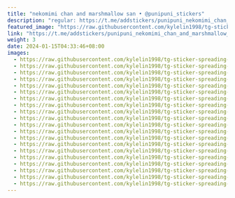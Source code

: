 ```yaml
---
title: "nekomimi chan and marshmallow san • @punipuni_stickers"
description: "regular: https://t.me/addstickers/punipuni_nekomimi_chan_and_marshmallow_san"
featured_image: "https://raw.githubusercontent.com/kylelin1998/tg-sticker-spreading-worldwide-images/main/img/6bb6134b-abf2-472f-b333-41beb3b3e0ef.jpg"
link: "https://t.me/addstickers/punipuni_nekomimi_chan_and_marshmallow_san"
weight: 3
date: 2024-01-15T04:33:46+08:00
images:
  - https://raw.githubusercontent.com/kylelin1998/tg-sticker-spreading-worldwide-images/main/img/6bb6134b-abf2-472f-b333-41beb3b3e0ef.jpg
  - https://raw.githubusercontent.com/kylelin1998/tg-sticker-spreading-worldwide-images/main/img/c23be229-3827-49eb-9131-18d07949c612.jpg
  - https://raw.githubusercontent.com/kylelin1998/tg-sticker-spreading-worldwide-images/main/img/788a78ec-4e80-4f4f-9a07-3fdda045ac98.jpg
  - https://raw.githubusercontent.com/kylelin1998/tg-sticker-spreading-worldwide-images/main/img/3c947852-1d7d-466a-bde3-778011bfbdfe.jpg
  - https://raw.githubusercontent.com/kylelin1998/tg-sticker-spreading-worldwide-images/main/img/3ee7dcff-24fd-4b93-b592-bfeacbd1840c.jpg
  - https://raw.githubusercontent.com/kylelin1998/tg-sticker-spreading-worldwide-images/main/img/728371ee-b64b-4a44-80ce-a3ac61f799af.jpg
  - https://raw.githubusercontent.com/kylelin1998/tg-sticker-spreading-worldwide-images/main/img/f372baba-7e7a-420d-b44a-c5bff3fe7ff3.jpg
  - https://raw.githubusercontent.com/kylelin1998/tg-sticker-spreading-worldwide-images/main/img/989f2bb1-988b-4560-867a-9e9b3641f715.jpg
  - https://raw.githubusercontent.com/kylelin1998/tg-sticker-spreading-worldwide-images/main/img/626df285-9747-4a57-a8ec-d30b631dfd0d.jpg
  - https://raw.githubusercontent.com/kylelin1998/tg-sticker-spreading-worldwide-images/main/img/ab9eda3a-1515-4295-ace8-4609eda4397a.jpg
  - https://raw.githubusercontent.com/kylelin1998/tg-sticker-spreading-worldwide-images/main/img/d990e290-63cb-4c14-8292-c660c39113f4.jpg
  - https://raw.githubusercontent.com/kylelin1998/tg-sticker-spreading-worldwide-images/main/img/d92ad363-4da2-4646-90fc-bd7aff18212f.jpg
  - https://raw.githubusercontent.com/kylelin1998/tg-sticker-spreading-worldwide-images/main/img/d63e10d2-09db-46c8-9791-2ed9136face0.jpg
  - https://raw.githubusercontent.com/kylelin1998/tg-sticker-spreading-worldwide-images/main/img/38bcf89c-5b12-4fb8-9291-f098d9238ee0.jpg
  - https://raw.githubusercontent.com/kylelin1998/tg-sticker-spreading-worldwide-images/main/img/b0a2ecd8-9d60-4d90-828c-b00400ab3556.jpg
  - https://raw.githubusercontent.com/kylelin1998/tg-sticker-spreading-worldwide-images/main/img/0b8f46be-3628-45ee-b1f3-66abfbe979ba.jpg
  - https://raw.githubusercontent.com/kylelin1998/tg-sticker-spreading-worldwide-images/main/img/7fa3b1b6-a408-49a1-8d59-495c69c7fb39.jpg
  - https://raw.githubusercontent.com/kylelin1998/tg-sticker-spreading-worldwide-images/main/img/9fff6fdd-e031-4d31-add5-a34badc594e1.jpg
  - https://raw.githubusercontent.com/kylelin1998/tg-sticker-spreading-worldwide-images/main/img/2a6df336-814e-47ce-8b3d-a0d306b96f5c.jpg
  - https://raw.githubusercontent.com/kylelin1998/tg-sticker-spreading-worldwide-images/main/img/dd54b20e-8eba-40a7-b137-5b1c42831311.jpg
---
```

